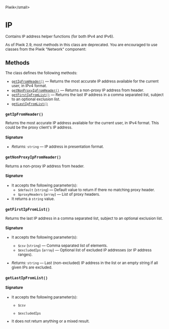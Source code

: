 <small>Piwik\</small>

IP
==

Contains IP address helper functions (for both IPv4 and IPv6).

As of Piwik 2.9, most methods in this class are deprecated. You are
encouraged to use classes from the Piwik "Network" component:

Methods
-------

The class defines the following methods:

- [`getIpFromHeader()`](#getipfromheader) &mdash; Returns the most accurate IP address available for the current user, in IPv4 format.
- [`getNonProxyIpFromHeader()`](#getnonproxyipfromheader) &mdash; Returns a non-proxy IP address from header.
- [`getFirstIpFromList()`](#getfirstipfromlist) &mdash; Returns the last IP address in a comma separated list, subject to an optional exclusion list.
- [`getLastIpFromList()`](#getlastipfromlist)

<a name="getipfromheader" id="getipfromheader"></a>
<a name="getIpFromHeader" id="getIpFromHeader"></a>
### `getIpFromHeader()`

Returns the most accurate IP address available for the current user, in
IPv4 format. This could be the proxy client's IP address.

#### Signature


- *Returns:*  `string` &mdash;
    IP address in presentation format.

<a name="getnonproxyipfromheader" id="getnonproxyipfromheader"></a>
<a name="getNonProxyIpFromHeader" id="getNonProxyIpFromHeader"></a>
### `getNonProxyIpFromHeader()`

Returns a non-proxy IP address from header.

#### Signature

-  It accepts the following parameter(s):
    - `$default` (`string`) &mdash;
       Default value to return if there no matching proxy header.
    - `$proxyHeaders` (`array`) &mdash;
       List of proxy headers.
- It returns a `string` value.

<a name="getfirstipfromlist" id="getfirstipfromlist"></a>
<a name="getFirstIpFromList" id="getFirstIpFromList"></a>
### `getFirstIpFromList()`

Returns the last IP address in a comma separated list, subject to an optional exclusion list.

#### Signature

-  It accepts the following parameter(s):
    - `$csv` (`string`) &mdash;
       Comma separated list of elements.
    - `$excludedIps` (`array`) &mdash;
       Optional list of excluded IP addresses (or IP address ranges).

- *Returns:*  `string` &mdash;
    Last (non-excluded) IP address in the list or an empty string if all given IPs are excluded.

<a name="getlastipfromlist" id="getlastipfromlist"></a>
<a name="getLastIpFromList" id="getLastIpFromList"></a>
### `getLastIpFromList()`

#### Signature

-  It accepts the following parameter(s):
    - `$csv`
      
    - `$excludedIps`
      
- It does not return anything or a mixed result.


